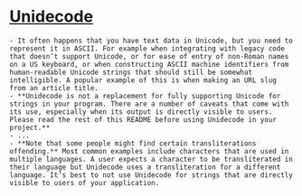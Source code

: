 # [Unidecode](https://pypi.org/project/Unidecode/)
	- It often happens that you have text data in Unicode, but you need to represent it in ASCII. For example when integrating with legacy code that doesn’t support Unicode, or for ease of entry of non-Roman names on a US keyboard, or when constructing ASCII machine identifiers from human-readable Unicode strings that should still be somewhat intelligible. A popular example of this is when making an URL slug from an article title.
	- **Unidecode is not a replacement for fully supporting Unicode for strings in your program. There are a number of caveats that come with its use, especially when its output is directly visible to users. Please read the rest of this README before using Unidecode in your project.**
	- ...
	- **Note that some people might find certain transliterations offending.** Most common examples include characters that are used in multiple languages. A user expects a character to be transliterated in their language but Unidecode uses a transliteration for a different language. It’s best to not use Unidecode for strings that are directly visible to users of your application.